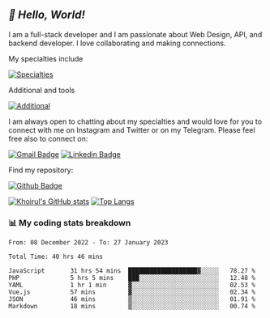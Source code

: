 ## _:wave: Hello, World!_

I am a full-stack developer and I am passionate about Web Design, API, and backend developer. I love collaborating and making connections.

My specialties include

[![Specialties](https://skillicons.dev/icons?i=php,laravel,javascript,react,vue,mysql,tailwind)](https://skillicons.dev)

Additional and tools

[![Additional](https://skillicons.dev/icons?i=bash,vscode,vite,webpack,vercel,git,github,gitlab)](https://skillicons.dev)

I am always open to chatting about my specialties and would love for you to connect with me on Instagram and Twitter or on my Telegram. Please feel free also to connect on:

[![Gmail Badge](https://img.shields.io/badge/-ahmusafir.khoirul@gmail.com-c14438?style=flat&logo=Gmail&logoColor=white&link=mailto:ahmusafir.khoirul@gmail.com)](mailto:ahmusafir.khoirul@gmail.com)
[![Linkedin Badge](https://img.shields.io/badge/-Ahmad_Musafir_Khoirul_Fattah-0072b1?style=flat&logo=Linkedin&logoColor=white&link=https://www.linkedin.com/in/ahmad-musafir-khoirul-fattah-26a53a207/)](https://www.linkedin.com/in/masmuss/)

Find my repository:

[![Github Badge](https://img.shields.io/badge/-masmuss-grey?style=flat&logo=github&logoColor=white&link=https://github.com/masmuss)](https://github.com/masmuss)

[![Khoirul's GitHub stats](https://github-readme-stats.vercel.app/api?username=masmuss&show_icons=true&include_all_commits=true&theme=transparent&layout=compact)](https://github.com/masmuss/github-readme-stats)
[![Top Langs](https://github-readme-stats.vercel.app/api/top-langs/?username=masmuss&theme=transparent&layout=compact)](https://github.com/masmuss/github-readme-stats)

### :bar_chart: My coding stats breakdown

<!--START_SECTION:waka-->

```text
From: 08 December 2022 - To: 27 January 2023

Total Time: 40 hrs 46 mins

JavaScript       31 hrs 54 mins  ███████████████████▓░░░░░   78.27 %
PHP              5 hrs 5 mins    ███░░░░░░░░░░░░░░░░░░░░░░   12.48 %
YAML             1 hr 1 min      ▓░░░░░░░░░░░░░░░░░░░░░░░░   02.53 %
Vue.js           57 mins         ▓░░░░░░░░░░░░░░░░░░░░░░░░   02.34 %
JSON             46 mins         ▒░░░░░░░░░░░░░░░░░░░░░░░░   01.91 %
Markdown         18 mins         ▒░░░░░░░░░░░░░░░░░░░░░░░░   00.74 %
```

<!--END_SECTION:waka-->
